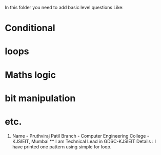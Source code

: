 In this folder you need to add basic level questions Like:

# Conditional

# loops

# Maths logic

# bit manipulation

# etc.

1. Name - Pruthviraj Patil
   Branch - Computer Engineering
   College - KJSIEIT, Mumbai
   \*\* I am Technical Lead in GDSC-KJSIEIT
   Details : I have printed one pattern using simple for loop.
